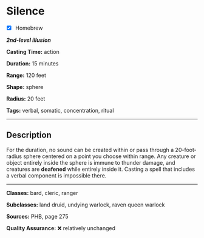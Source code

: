 # Silence

- [x] Homebrew

***2nd-level illusion***

**Casting Time:** action

**Duration:** 15 minutes

**Range:** 120 feet

**Shape:** sphere

**Radius:** 20 feet

**Tags:** verbal, somatic, concentration, ritual

---

## Description
For the duration, no sound can be created within or pass through a 20-foot-radius sphere centered on a point you choose within range.
Any creature or object entirely inside the sphere is immune to thunder damage, and creatures are **deafened** while entirely inside it.
Casting a spell that includes a verbal component is impossible there.

---

**Classes:** bard, cleric, ranger

**Subclasses:** land druid, undying warlock, raven queen warlock

**Sources:** PHB, page 275

**Quality Assurance:** :x: relatively unchanged
